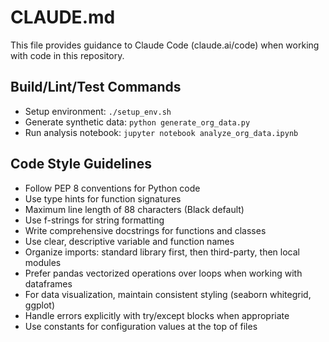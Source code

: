 # CLAUDE.md

This file provides guidance to Claude Code (claude.ai/code) when working with code in this repository.

## Build/Lint/Test Commands
- Setup environment: `./setup_env.sh`
- Generate synthetic data: `python generate_org_data.py`
- Run analysis notebook: `jupyter notebook analyze_org_data.ipynb`

## Code Style Guidelines
- Follow PEP 8 conventions for Python code
- Use type hints for function signatures
- Maximum line length of 88 characters (Black default)
- Use f-strings for string formatting
- Write comprehensive docstrings for functions and classes
- Use clear, descriptive variable and function names
- Organize imports: standard library first, then third-party, then local modules
- Prefer pandas vectorized operations over loops when working with dataframes
- For data visualization, maintain consistent styling (seaborn whitegrid, ggplot)
- Handle errors explicitly with try/except blocks when appropriate
- Use constants for configuration values at the top of files
